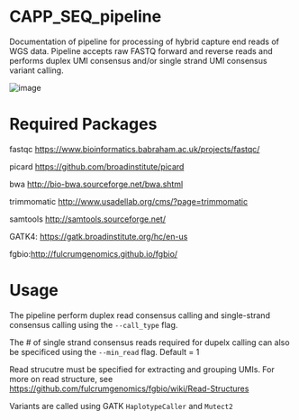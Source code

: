 # CAPP_SEQ_pipeline

Documentation of pipeline for processing of hybrid capture end reads of WGS data. Pipeline accepts raw FASTQ forward and reverse reads and performs duplex UMI consensus and/or single strand UMI consensus variant calling.

![image](https://user-images.githubusercontent.com/92883998/157540760-79000d43-a81b-4e36-8d7f-ac1d4b62aeb3.png)

# Required Packages

fastqc https://www.bioinformatics.babraham.ac.uk/projects/fastqc/

picard https://github.com/broadinstitute/picard

bwa http://bio-bwa.sourceforge.net/bwa.shtml

trimmomatic http://www.usadellab.org/cms/?page=trimmomatic

samtools http://samtools.sourceforge.net/

GATK4: https://gatk.broadinstitute.org/hc/en-us

fgbio:http://fulcrumgenomics.github.io/fgbio/


# Usage

The pipeline perform duplex read consensus calling and single-strand consensus calling using the ```--call_type``` flag.

The # of single strand consensus reads required for dupelx calling can also be specificed using the ```--min_read``` flag. Default = 1

Read strucutre must be specified for extracting and grouping UMIs. For more on read structure, see https://github.com/fulcrumgenomics/fgbio/wiki/Read-Structures

Variants are called using GATK ```HaplotypeCaller``` and ```Mutect2```

